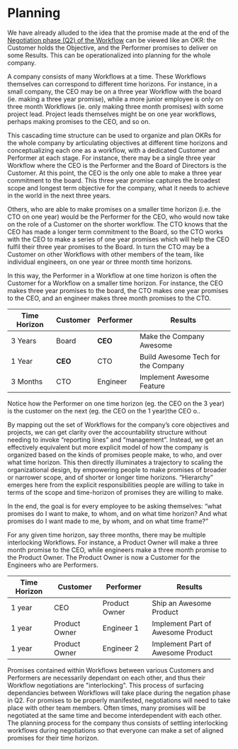 # Planning



We have already alluded to the idea that 
the promise made at the end of the [Negotiation phase (Q2) of the Workflow](/workflow.html#the-four-phases-of-workflow)
can be viewed like an OKR: the Customer holds the Objective, and the Performer promises to deliver on some Results. 
This can be operationalized into
planning for the whole company.

A company consists of many Workflows at a time. These Workflows themselves can
correspond to different time horizons. For instance, in a small company, the CEO may be on a three year
Workflow with the board (ie. making a three year promise), while a more junior
employee is only on three month Workflows (ie. only making three month promises) with some
project lead. Project leads themselves might be on one year workflows, perhaps
making promises to the CEO, and so on.

This cascading time structure can be used to organize and plan OKRs for the
whole company by articulating objectives at different time horizons and
conceptualizing each one as a workflow, with a dedicated Customer and Performer
at each stage. For instance, there may be a single three year Workflow where the
CEO is the Performer and the Board of Directors is the Customer. At this point, the CEO
is the only one able to make a three year commitment to the board. 
This three year promise captures the broadest scope and longest term objective for the company,
what it needs to achieve in the world in the next three years.

Others, who are able to make promises on a smaller time horizon (i.e. the CTO on one year)
would be the Performer for the CEO, who would now take on the role of a
Customer on the shorter workflow. The CTO knows that the CEO has made a longer term commitment to the
Board, so the CTO works with the CEO to make a series of one year promises which
will help the CEO fulfil their three year promises to the Board. In turn the CTO may be a
Customer on other Workflows with other members of the team, like individual engineers, on one year or three month time horizons.

In this way, the Performer in a Workflow at one time horizon is often the
Customer for a Workflow on a smaller time horizon. For instance, the CEO makes
three year promises to the board, the CTO makes one year promises to the CEO, and an
engineer makes three month promises to the CTO.

| Time Horizon | Customer | Performer | Results  |
|---------| ---------- | ---       | --- | 
| 3 Years | Board | **CEO** | Make the Company Awesome  |
| 1 Year | **CEO** | CTO | Build Awesome Tech for the Company  |
| 3 Months | CTO | Engineer | Implement Awesome Feature | 

Notice how the Performer on one time horizon (eg. the CEO on the 3 year) is the customer on the next (eg. the CEO on the 1 year)the CEO o..

By mapping out the set of Workflows for
the company’s core objectives and projects, we can get clarity over the
accountability structure without needing to invoke “reporting lines” and
“management”. Instead, we get an effectively equivalent but more explicit model
of how the company is organized based on the kinds of promises people make, to
who, and over what time horizon. This then directly illuminates a trajectory to
scaling the organizational design, by empowering people to make promises of broader or narrower scope,
and of shorter or longer time horizons. “Hierarchy” emerges here from the explicit responsibilities people are
willing to take in terms of the scope and time-horizon of promises they are willing to
make.

In the end, the goal is for every employee to be asking themselves: “what
promises do I want to make, to whom, and on what time horizon? And what promises
do I want made to me, by whom, and on what time frame?”

For any given time horizon, say three months, there may be multiple interlocking
Workflows. For instance, a Product Owner will make a three month promise to the
CEO, while engineers make a three month promise to the Product Owner. The
Product Owner is now a Customer for the Engineers who are Performers.

| Time Horizon | Customer | Performer | Results  |
|---------| ---------- | ---       | --- | 
| 1 year | CEO | Product Owner | Ship an Awesome Product  |
| 1 year | Product Owner | Engineer 1 | Implement Part of Awesome Product | 
| 1 year | Product Owner | Engineer 2 | Implement Part of Awesome Product | 

Promises contained within Workflows between various Customers and Performers are
necessarily dependant on each other, and thus their Workflow negotiations are
"interlocking". This process of surfacing dependancies between Workflows will
take place during the negation phase in Q2. For promises to be properly
manifested, negotiations will need to take place with other team members. Often
times, many promises will be negotiated at the same time and become
interdependent with each other.  The planning process for the company thus
consists of settling interlocking workflows during negotiations so that everyone
can make a set of aligned promises for their time horizon.
